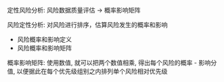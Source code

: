
定性风险分析: 风险数据质量评估 -> 概率影响矩阵

风险定性分析: 对风险进行排序，估算风险发生的概率和影响
- 风险概率和影响定义
- 风险概率和影响矩阵

概率影响矩阵: 使用数值, 就可以把两个数值相乘, 得出每个风险的概率 - 影响分值, 以便据此在每个优先级组别之内排列单个风险相对优先级
